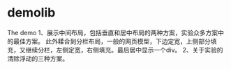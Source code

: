 # demolib
The demo 
1、展示中间布局，包括垂直和居中布局的两种方案，实验众多方案中的最佳方案。
此外糅合到分栏布局，一般的网页模型，下边定宽，上侧部分填充，又继续分栏，左侧定宽，右侧填充。最后居中显示一个div。
2、关于实验的清除浮动的三种方案。

